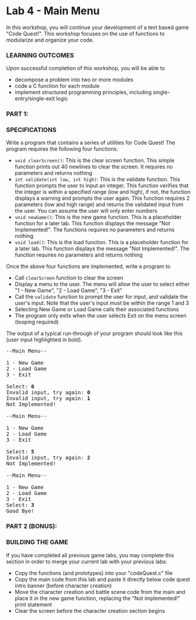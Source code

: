 # Lab 4 - Main Menu

In this workshop, you will continue your development of a text based game "Code Quest!". This workshop focuses on the use of functions to modularize and organize your code.

### LEARNING OUTCOMES

Upon successful completion of this workshop, you will be able to
- decompose a problem into two or more modules
- code a C function for each module
- implement structured programming principles, including single-entry/single-exit logic

### PART 1:

### SPECIFICATIONS

Write a program that contains a series of utilities for Code Quest! The program requires the following four functions:
- `void clearScreen()`: This is the clear screen function. This simple function prints out 40 newlines to clear the screen. It requires no parameters and returns nothing
- `int validate(int low, int high)`: This is the validate function. This function prompts the user to input an integer. This function verifies that the integer is within a specified range (low and high), if not, the function displays a warning and prompts the user again. This function requires 2 parameters (low and high range) and returns the validated input from the user. You can assume the user will only enter numbers
- `void newGame()`: This is the new game function. This is a placeholder function for a later lab. This function displays the message "Not Implemented!". The functions requires no parameters and returns nothing
- `void load()`: This is the load function. This is a placeholder function for a later lab. This function displays the message "Not Implemented!". The function requires no parameters and returns nothing

Once the above four functions are implemented, write a program to
- Call `clearScreen` function to clear the screen
- Display a menu to the user. The menu will allow the user to select either "1 - New Game", "2 - Load Game", "3 - Exit"
- Call the `validate` function to prompt the user for input, and validate the user's input. Note that the user's input must be within the range 1 and 3
- Selecting New Game or Load Game calls their associated functions
- The program only exits when the user selects Exit on the menu screen (looping required)

The output of a typical run-through of your program should look like this (user input highlighted in bold).

<pre>
--Main Menu--

1 - New Game
2 - Load Game
3 - Exit

Select: <b>6</b>
Invalid input, try again: <b>0</b>
Invalid input, try again: <b>1</b>
Not Implemented!

--Main Menu--

1 - New Game
2 - Load Game
3 - Exit

Select: <b>5</b>
Invalid input, try again: <b>2</b>
Not Implemented!

--Main Menu--

1 - New Game
2 - Load Game
3 - Exit
Select: <b>3</b>
Good Bye!
</pre>

### PART 2 (BONUS):

### BUILDING THE GAME

If you have completed all previous game labs, you may complete this section in order to merge your current lab with your previous labs:
- Copy the functions (and prototypes) into your "codeQuest.c" file
- Copy the main code from this lab and paste it directly below code quest intro banner (before character creation)
- Move the character creation and battle scene code from the main and place it in the new game function, replacing the "Not implemented!" print statement
- Clear the screen before the character creation section begins
